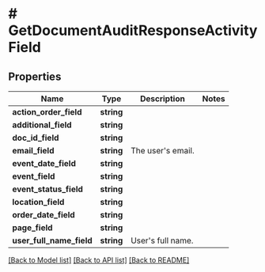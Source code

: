 # # GetDocumentAuditResponseActivityField


## Properties

Name | Type | Description | Notes
------------ | ------------- | ------------- | -------------
**action_order_field** | **string** |  |
**additional_field** | **string** |  |
**doc_id_field** | **string** |  |
**email_field** | **string** | The user&#39;s email. |
**event_date_field** | **string** |  |
**event_field** | **string** |  |
**event_status_field** | **string** |  |
**location_field** | **string** |  |
**order_date_field** | **string** |  |
**page_field** | **string** |  |
**user_full_name_field** | **string** | User&#39;s full name. |

[[Back to Model list]](../../README.md#models) [[Back to API list]](../../README.md#endpoints) [[Back to README]](../../README.md)
